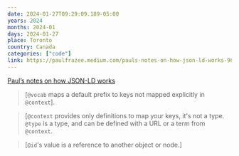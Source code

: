 ```yaml
---
date: 2024-01-27T09:29:09.189-05:00
years: 2024
months: 2024-01
days: 2024-01-27
place: Toronto
country: Canada
categories: ["code"]
link: https://paulfrazee.medium.com/pauls-notes-on-how-json-ld-works-965732ea559d
---
```

[Paul’s notes on how JSON-LD works](https://paulfrazee.medium.com/pauls-notes-on-how-json-ld-works-965732ea559d)

> [`@vocab` maps a default prefix to keys not mapped explicitly in `@context`].

> [`@context` provides only definitions to map your keys, it's not a type. `@type` is a type, and can be defined with a URL or a term from `@context`.

> [`@id`'s value is a reference to another object or node.]
